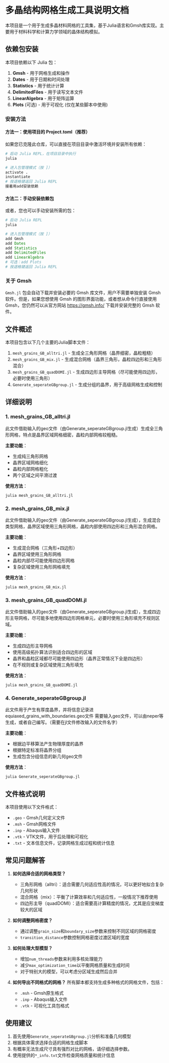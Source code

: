 
# 多晶结构网格生成工具说明文档

本项目是一个用于生成多晶材料网格的工具集，基于Julia语言和Gmsh库实现。主要用于材料科学和计算力学领域的晶体结构模拟。
## 依赖包安装

本项目依赖以下 Julia 包：

1. **Gmsh** - 用于网格生成和操作
2. **Dates** - 用于日期和时间处理
3. **Statistics** - 用于统计计算
4. **DelimitedFiles** - 用于读写文本文件
5. **LinearAlgebra** - 用于矩阵运算
6. **Plots** (可选) - 用于可视化 (仅在某些脚本中使用)

### 安装方法

#### 方法一：使用项目的 Project.toml（推荐）

如果您已克隆此仓库，可以直接在项目目录中激活环境并安装所有依赖：

```julia
# 启动 Julia REPL，在项目目录中执行
julia

# 进入包管理模式（按 ]）
activate .
instantiate
# 按退格键返回 Julia REPL
接着用add安装依赖
```

#### 方法二：手动安装依赖包

或者，您也可以手动安装所需的包：

```julia
# 启动 Julia REPL
julia

# 进入包管理模式（按 ]）
add Gmsh
add Dates
add Statistics
add DelimitedFiles
add LinearAlgebra
# 可选：add Plots
# 按退格键返回 Julia REPL
```

### 关于 Gmsh

`Gmsh.jl` 包会自动下载并安装必要的 Gmsh 库文件，用户不需要单独安装 Gmsh 软件。但是，如果您想使用 Gmsh 的图形界面功能，或者想从命令行直接使用 Gmsh，您仍然可以从官方网站 https://gmsh.info/ 下载并安装完整的 Gmsh 软件。

## 文件概述

本项目包含以下几个主要的Julia脚本文件：

1. `mesh_grains_GB_alltri.jl` - 生成全三角形网格（晶界细密，晶粒粗糙）
2. `mesh_grains_GB_mix.jl` - 生成混合网格（晶界三角形，晶粒四边形和三角形混合）
3. `mesh_grains_GB_quadDOMI.jl` - 生成四边形主导网格（尽可能使用四边形，必要时使用三角形）
4. `Generate_seperateGBgroup.jl` - 生成分组的晶界，用于高级网格生成和控制

## 详细说明

### 1. mesh_grains_GB_alltri.jl

此文件借助输入的geo文件（由Generate_seperateGBgroup.jl生成）生成全三角形网格，特点是晶界区域网格细密，晶粒内部网格较粗糙。

**主要功能**：
- 生成纯三角形网格
- 晶界区域网格细化
- 晶粒内部网格粗化
- 两个区域之间平滑过渡

**使用方法**：
```julia
julia mesh_grains_GB_alltri.jl
```

### 2. mesh_grains_GB_mix.jl

此文件借助输入的geo文件（由Generate_seperateGBgroup.jl生成），生成混合类型网格，晶界区域使用三角形网格，晶粒内部使用四边形和三角形混合网格。

**主要功能**：
- 生成混合网格（三角形+四边形）
- 晶界区域使用三角形网格
- 晶粒内部尽可能使用四边形网格
- 复杂区域使用三角形网格填充

**使用方法**：
```julia
julia mesh_grains_GB_mix.jl
```

### 3. mesh_grains_GB_quadDOMI.jl

此文件借助输入的geo文件（由Generate_seperateGBgroup.jl生成），生成四边形主导网格，尽可能多地使用四边形网格单元，必要时使用三角形填充不规则区域。

**主要功能**：
- 生成四边形主导网格
- 使用高级拓扑算法识别适合四边形的区域
- 晶界和晶粒区域都尽可能使用四边形（晶界正常情况下全是四边形）
- 在不规则或复杂区域使用三角形填充

**使用方法**：
```julia
julia mesh_grains_GB_quadDOMI.jl
```

### 4. Generate_seperateGBgroup.jl

此文件用于产生有厚度晶界，并将信息记录进equiaxed_grains_with_boundaries.geo文件
需要输入geo文件，可以由neper等生成，或者自己编写。（需要在jl文件修改输入的文件名字）

**主要功能**：
- 根据边平移算法产生物理厚度的晶界
- 根据特定标准将晶界分组
- 生成包含分组信息的新几何geo文件

**使用方法**：
```julia
julia Generate_seperateGBgroup.jl
```

## 文件格式说明

本项目使用以下文件格式：

- `.geo` - Gmsh几何定义文件
- `.msh` - Gmsh网格文件
- `.inp` - Abaqus输入文件
- `.vtk` - VTK文件，用于后处理和可视化
- `.txt` - 文本信息文件，记录网格生成过程和统计信息

## 常见问题解答

1. **如何选择合适的网格类型？**
   - 三角形网格（alltri）：适合需要几何适应性高的情况，可以更好地拟合复杂几何形状
   - 混合网格（mix）：平衡了计算效率和几何适应性，一般情况下推荐使用
   - 四边形主导（quadDOMI）：适合需要高计算精度的情况，尤其是应变梯度较大的区域

2. **如何调整网格密度？**
   - 通过调整`grain_size`和`boundary_size`参数来控制不同区域的网格密度
   - `transition_distance`参数控制网格密度过渡区域的宽度

3. **如何处理大型模型？**
   - 增加`num_threads`参数来利用多核处理能力
   - 减少`max_optimization_time`以平衡网格质量和生成时间
   - 对于特别大的模型，可以考虑分区域生成然后合并

4. **如何导出不同格式的网格？**
   所有脚本都支持生成多种格式的网格文件，包括：
   - `.msh` - Gmsh原生格式
   - `.inp` - Abaqus输入文件
   - `.vtk` - 可视化工具包格式

## 使用建议

1. 首先使用`Generate_seperateGBgroup.jl`分析和准备几何模型
2. 根据具体需求选择合适的网格生成脚本
3. 有概率无法生成尺寸具有强烈对比的网格，请仔细选择参数。
4. 使用提供的`*_info.txt`文件检查网格质量和统计信息 


